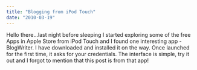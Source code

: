 ```yaml
---
title: "Blogging from iPod Touch"
date: "2010-03-19"
---
```


Hello there...last night before sleeping I started exploring some of the free Apps in Apple Store from iPod Touch and I found one interesting app - BlogWriter. I have downloaded and installed it on the way. Once launched for the first time, it asks for your credentials. The interface is simple, try it out and I forgot to mention that this post is from that app!
